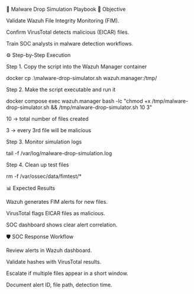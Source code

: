📘 Malware Drop Simulation Playbook
🎯 Objective

Validate Wazuh File Integrity Monitoring (FIM).

Confirm VirusTotal detects malicious (EICAR) files.

Train SOC analysts in malware detection workflows.

⚙️ Step-by-Step Execution

Step 1. Copy the script into the Wazuh Manager container

docker cp .\malware-drop-simulator.sh wazuh.manager:/tmp/


Step 2. Make the script executable and run it

docker compose exec wazuh.manager bash -lc "chmod +x /tmp/malware-drop-simulator.sh && /tmp/malware-drop-simulator.sh 10 3"


10 → total number of files created

3 → every 3rd file will be malicious

Step 3. Monitor simulation logs

tail -f /var/log/malware-drop-simulation.log


Step 4. Clean up test files

rm -f /var/ossec/data/fimtest/*

📊 Expected Results

Wazuh generates FIM alerts for new files.

VirusTotal flags EICAR files as malicious.

SOC dashboard shows clear alert correlation.

🛡️ SOC Response Workflow

Review alerts in Wazuh dashboard.

Validate hashes with VirusTotal results.

Escalate if multiple files appear in a short window.

Document alert ID, file path, detection time.